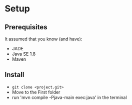 # Setup
## Prerequisites
It assumed that you know (and have): 
- JADE
- Java SE 1.8
- Maven

## Install
- `git clone <project.git>`
- Move to the First folder
- run 'mvn compile -Pjava-main exec:java' in the terminal